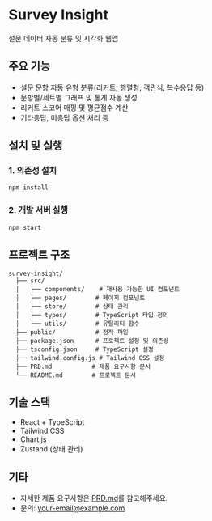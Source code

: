 # Survey Insight

설문 데이터 자동 분류 및 시각화 웹앱

## 주요 기능
- 설문 문항 자동 유형 분류(리커트, 행렬형, 객관식, 복수응답 등)
- 문항별/세트별 그래프 및 통계 자동 생성
- 리커트 스코어 매핑 및 평균점수 계산
- 기타응답, 미응답 옵션 처리 등

## 설치 및 실행

### 1. 의존성 설치
```bash
npm install
```

### 2. 개발 서버 실행
```bash
npm start
```

## 프로젝트 구조
```
survey-insight/
  ├── src/
  │   ├── components/    # 재사용 가능한 UI 컴포넌트
  │   ├── pages/        # 페이지 컴포넌트
  │   ├── store/        # 상태 관리
  │   ├── types/        # TypeScript 타입 정의
  │   └── utils/        # 유틸리티 함수
  ├── public/           # 정적 파일
  ├── package.json      # 프로젝트 설정 및 의존성
  ├── tsconfig.json     # TypeScript 설정
  ├── tailwind.config.js # Tailwind CSS 설정
  ├── PRD.md           # 제품 요구사항 문서
  └── README.md        # 프로젝트 문서
```

## 기술 스택
- React + TypeScript
- Tailwind CSS
- Chart.js
- Zustand (상태 관리)

## 기타
- 자세한 제품 요구사항은 [PRD.md](./PRD.md)를 참고해주세요.
- 문의: your-email@example.com 